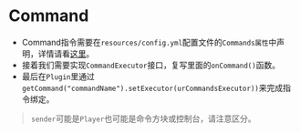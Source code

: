 # Command
- Command指令需要在`resources/config.yml`配置文件的`Commands属性`中声明，详情请看[这里](https://www.spigotmc.org/wiki/plugin-yml/#commands)。
- 接着我们需要实现`CommandExecutor`接口，复写里面的`onCommand()`函数。
- 最后在`Plugin`里通过`getCommand("commandName").setExecutor(urCommandsExecutor))`来完成指令绑定。
> `sender`可能是`Player`也可能是命令方块或控制台，请注意区分。
